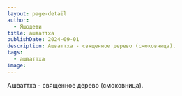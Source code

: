 ```yaml
---
layout: page-detail
author:
  - Яшодеви
title: ашваттха
publishDate: 2024-09-01
description: Ашваттха - священное дерево (смоковница).
tags:
  - ашваттха
image:
---
```

Ашваттха - священное дерево (смоковница).

